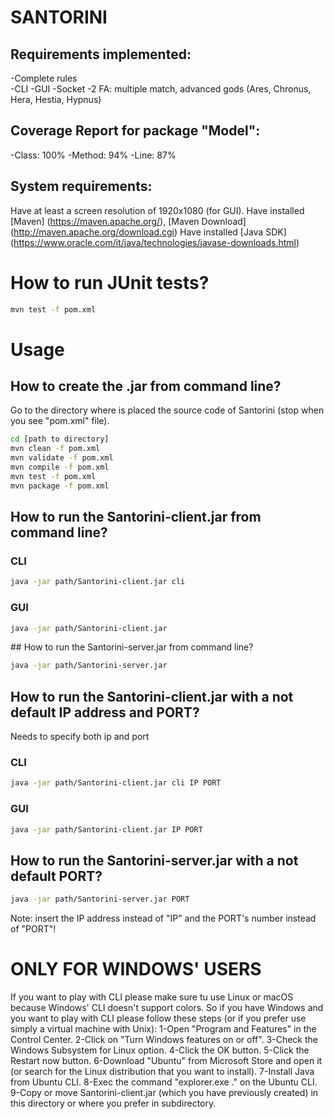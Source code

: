# SANTORINI

## Requirements implemented:
  -Complete rules\
  -CLI
  -GUI
  -Socket
  -2 FA: multiple match, advanced gods (Ares, Chronus, Hera, Hestia, Hypnus)

## Coverage Report for package "Model":
  -Class: 100%
  -Method: 94%
  -Line: 87%

## System requirements:
Have at least a screen resolution of 1920x1080 (for GUI).
Have installed [Maven] (https://maven.apache.org/), [Maven Download] (http://maven.apache.org/download.cgi)
Have installed [Java SDK] (https://www.oracle.com/it/java/technologies/javase-downloads.html)

# How to run JUnit tests?
```bash
mvn test -f pom.xml
```


# Usage

## How to create the .jar from command line?
Go to the directory where is placed the source code of Santorini (stop when you see "pom.xml" file).
```bash
cd [path to directory]
mvn clean -f pom.xml
mvn validate -f pom.xml
mvn compile -f pom.xml
mvn test -f pom.xml
mvn package -f pom.xml
```

## How to run the Santorini-client.jar from command line?
### CLI
```bash
java -jar path/Santorini-client.jar cli
```
### GUI
```bash
java -jar path/Santorini-client.jar
```

## How to run the Santorini-server.jar from command line?

```bash
java -jar path/Santorini-server.jar
```

## How to run the Santorini-client.jar with a not default IP address and PORT?
Needs to specify both ip and port
### CLI
```bash
java -jar path/Santorini-client.jar cli IP PORT
```
### GUI
```bash
java -jar path/Santorini-client.jar IP PORT
```

## How to run the Santorini-server.jar with a not default PORT?
```bash
java -jar path/Santorini-server.jar PORT
```

Note: insert the IP address instead of "IP" and the PORT's number instead of "PORT"!

# ONLY FOR WINDOWS' USERS
If you want to play with CLI please make sure tu use Linux or macOS because Windows' CLI doesn't support colors.
So if you have Windows and you want to play with CLI please follow these steps (or if you prefer use simply a virtual machine with Unix):
  1-Open "Program and Features" in the Control Center.
  2-Click on "Turn Windows features on or off".
  3-Check the Windows Subsystem for Linux option.
  4-Click the OK button.
  5-Click the Restart now button.
  6-Download "Ubuntu" from Microsoft Store and open it (or search for the Linux distribution that you want to install).
  7-Install Java from Ubuntu CLI.
  8-Exec the command "explorer.exe ." on the Ubuntu CLI.
  9-Copy or move Santorini-client.jar (which you have previously created) in this directory or where you prefer in subdirectory.
